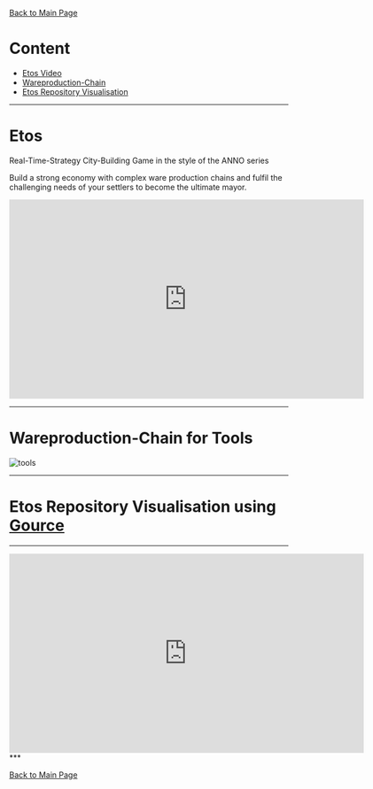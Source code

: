 [Back to Main Page](https://ogoxhammerschild.github.io/)

# Content    
    
+ [Etos Video](#Etos_Video)   
+ [Wareproduction-Chain](#Chain)   
+ [Etos Repository Visualisation](#Gource)   

<a name="Etos_Video"/>   

***   
# Etos   

Real-Time-Strategy City-Building Game in the style of the ANNO series

Build a strong economy with complex ware production chains and fulfil the challenging needs of your settlers to become the ultimate mayor.

<iframe width="640" height="360" src="https://www.youtube.com/embed/N4IIhWtp3jI" frameborder="0" gesture="media" allowfullscreen></iframe>   

<a name="Chain"/>   
   
***   
      
# Wareproduction-Chain for Tools   
   
![tools](https://raw.githubusercontent.com/OgoxHammerschild/Etos/master/docs/images/Produktionskette_White.png)   

***   

<a name="Gource"/>   

# Etos Repository Visualisation using [Gource](https://gource.io)

***   
<iframe width="640" height="360" src="https://www.youtube.com/embed/uBaK0XQHS3c?rel=0" frameborder="0" allowfullscreen></iframe>   
***   

[Back to Main Page](https://ogoxhammerschild.github.io/)   
